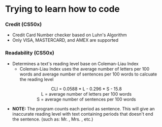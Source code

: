 # Trying to learn how to code

### Credit (CS50x)
* Credit Card Number checker based on Luhn's Algorithm
* Only VISA, MASTERCARD, and AMEX are supported

### Readability (CS50x)
* Determines a text's reading level base on Coleman-Liau Index
  * Coleman-Liau Index uses the average number of letters per 100 words and average number of sentences per 100 words to calcuate the reading level
   <p align="center">CLI = 0.0588 * L - 0.296 * S - 15.8 <br/>L = average number of letters per 100 words <br/>S = average number of sentences per 100 words</p>
* **NOTE:** The program counts each period as sentence. This will give an inaccurate reading level with text containing periods that doesn't end the sentence. (such as: Mr. , Mrs. , etc.)
